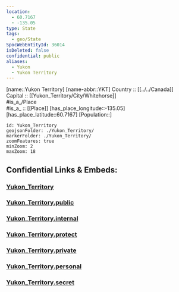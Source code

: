 ```yaml
---
location:
  - 60.7167
  - -135.05
type: State
tags:
  - geo/State
SpocWebEntityId: 36014
isDeleted: false
confidential: public
aliases:
  - Yukon 
  - Yukon Territory
---
```



[name::Yukon Territory] 
[name-abbr::YKT] 
Country :: [[../../Canada]]  
Capital :: [[Yukon_Territory/City/Whitehorse]]  
#is_a_/Place  
#is_a_ :: [[Place]] 
[has_place_longitude::-135.05] 
[has_place_latitude::60.7167] 
[Population::] 



```leaflet
id: Yukon_Territory
geojsonFolder: ./Yukon_Territory/
markerFolder: ./Yukon_Territory/
zoomFeatures: true 
minZoom: 2 
maxZoom: 18
```


## Confidential Links & Embeds: 

### [Yukon_Territory](/_Standards/Earth/Continent/America~North/Canada/provinces~Canada/Yukon_Territory.md) 

### [Yukon_Territory.public](/_public/Earth/Continent/America~North/Canada/provinces~Canada/Yukon_Territory.public.md) 

### [Yukon_Territory.internal](/_internal/Earth/Continent/America~North/Canada/provinces~Canada/Yukon_Territory.internal.md) 

### [Yukon_Territory.protect](/_protect/Earth/Continent/America~North/Canada/provinces~Canada/Yukon_Territory.protect.md) 

### [Yukon_Territory.private](/_private/Earth/Continent/America~North/Canada/provinces~Canada/Yukon_Territory.private.md) 

### [Yukon_Territory.personal](/_personal/Earth/Continent/America~North/Canada/provinces~Canada/Yukon_Territory.personal.md) 

### [Yukon_Territory.secret](/_secret/Earth/Continent/America~North/Canada/provinces~Canada/Yukon_Territory.secret.md)

